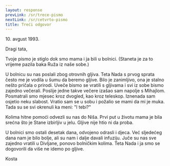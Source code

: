 ```yaml
---
layout: response
prevLink: /sr/trece-pismo
nextLink: /sr/cetvrto-pismo
title: Treći odgovor
---
```


<div class="Response-date">10. avgust 1993.</div>


Dragi tata,

Tvoje pismo je stiglo dok smo mama i ja bili u bolnici. (Staneta je za to vrijeme pazila baka Ruža iz naše sobe.)

U bolnicu su nas poslali zbog otrovnih gljiva. Teta Nada s prvog sprata često me je vodila u šumu da beremo gljive. Bilo je zanimljivo, ona je stalno nešto pričala o prirodi. Uveče bismo se vratili s gljivama i svi iz sobe bismo zajedno večerali. Poslije jedne takve večere izašao sam napolje s Mihajlom. Posmatrali smo mjesec kroz dvogled, kao kroz teleskop. Iznenada sam osjetio neku slabost. Vratio sam se u sobu i požalio se mami da mi je muka. Tada su se svi okrenuli ka meni: "I tebi?"

Kolima hitne pomoći odvezli su nas do Niša. Prvi put u životu mama je bila srećna što je Stane izbirljiv u jelu. Gljive nije htio ni da proba.

U bolnici smo ostali desetak dana, odvojeno odrasli i djeca. Već sljedećeg dana nam je bilo bolje, ali su nam i dalje davali infuziju. Juče su nas sve zajedno vratili u Divljane, ponovo bolničkim kolima. Teta Nada i ja smo se dogovorili da više ne idemo po gljive.

<div class="Response-signature">Kosta</div>
